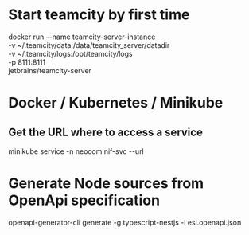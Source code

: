 # Start teamcity by first time
docker run --name teamcity-server-instance  \
    -v ~/.teamcity/data:/data/teamcity_server/datadir \
    -v ~/.teamcity/logs:/opt/teamcity/logs  \
    -p 8111:8111 \
    jetbrains/teamcity-server

# Docker / Kubernetes / Minikube
## Get the URL where to access a service
minikube service -n neocom nif-svc --url

# Generate Node sources from OpenApi specification
openapi-generator-cli generate -g typescript-nestjs -i esi.openapi.json
